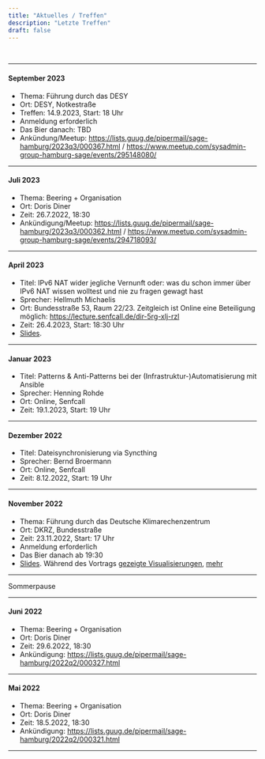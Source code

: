 ```yaml
---
title: "Aktuelles / Treffen"
description: "Letzte Treffen"
draft: false
---
```


<br />


----

#### September 2023 ####

- Thema: Führung durch das DESY
- Ort: DESY, Notkestraße
- Treffen: 14.9.2023, Start: 18 Uhr
- Anmeldung erforderlich
- Das Bier danach: TBD
- Ankündung/Meetup: https://lists.guug.de/pipermail/sage-hamburg/2023q3/000367.html / https://www.meetup.com/sysadmin-group-hamburg-sage/events/295148080/

----

#### Juli 2023 ####

- Thema: Beering + Organisation
- Ort: Doris Diner
- Zeit: 26.7.2022, 18:30
- Ankündigung/Meetup: https://lists.guug.de/pipermail/sage-hamburg/2023q3/000362.html / https://www.meetup.com/sysadmin-group-hamburg-sage/events/294718093/

----

#### April 2023 ####

- Titel: IPv6 NAT wider jegliche Vernunft oder: was du schon immer über IPv6 NAT wissen wolltest und nie zu fragen gewagt hast
- Sprecher: Hellmuth Michaelis
- Ort: Bundesstraße 53, Raum 22/23. Zeitgleich ist Online eine Beteiligung möglich: https://lecture.senfcall.de/dir-5rg-xlj-rzl
- Zeit: 26.4.2023, Start: 18:30 Uhr
- [Slides](slides/IPv6%20NAT%2013.04.2023.pdf).

----

#### Januar 2023 ####

- Titel: Patterns & Anti-Patterns bei der (Infrastruktur-)Automatisierung mit Ansible
- Sprecher: Henning Rohde
- Ort: Online, Senfcall
- Zeit: 19.1.2023, Start: 19 Uhr

----

#### Dezember 2022 ####

- Titel: Dateisynchronisierung via Syncthing
- Sprecher: Bernd Broermann
- Ort: Online, Senfcall
- Zeit: 8.12.2022, Start: 19 Uhr

----

#### November 2022 ####

- Thema: Führung durch das Deutsche Klimarechenzentrum
- Ort: DKRZ, Bundesstraße
- Zeit: 23.11.2022, Start: 17 Uhr
- Anmeldung erforderlich
- Das Bier danach ab 19:30
- [Slides](slides/DKRZ_2022_de.pdf). Während des Vortrags [gezeigte Visualisierungen](https://www.dkrz.de/de/kommunikation/galerie/Vis/klimaszenarien), [mehr](https://www.dkrz.de/de/kommunikation/klimasimulationen/cmip6-de)

----

Sommerpause

----
#### Juni 2022 ####

- Thema: Beering + Organisation
- Ort: Doris Diner
- Zeit: 29.6.2022, 18:30
- Ankündigung: https://lists.guug.de/pipermail/sage-hamburg/2022q2/000327.html

----

#### Mai 2022 ####

- Thema: Beering + Organisation
- Ort: Doris Diner
- Zeit: 18.5.2022, 18:30
- Ankündigung: https://lists.guug.de/pipermail/sage-hamburg/2022q2/000321.html

----
<br />
<br />
<br />
<br />
